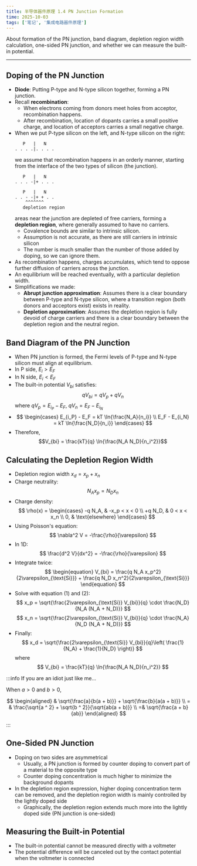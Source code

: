 ```yaml
---
title: 半导体器件原理 1.4 PN Junction Formation
time: 2025-10-03
tags: ['笔记', '集成电路器件原理']
---
```


About formation of the PN junction, band diagram, depletion region width calculation, one-sided PN junction, and whether we can measure the built-in potential.

---

## Doping of the PN Junction

- **Diode**: Putting P-type and N-type silicon together, forming a PN junction.
- Recall **recombination**:
  - When electrons coming from donors meet holes from acceptor, recombination happens.
  - After recombination, location of dopants carries a small positive charge, and location of acceptors carries a small negative charge.
- When we put P-type silicon on the left, and N-type silicon on the right:
  ```plaintext
     P   |   N
  . . . .|. . . .
  ```
  we assume that recombination happens in an orderly manner, starting from the interface of the two types of silicon (the junction).
  ```plaintext
     P   |   N
  . . . -|+ . . .
  ```
  ```plaintext
     P   |   N
  . . - -|+ + . .
      ^^^^^^^
     depletion region
  ```
  areas near the junction are depleted of free carriers, forming a **depletion region**, where generally assumed to have no carriers.
  - Covalence bounds are similar to intrinsic silicon.
  - Assumption is not accurate, as there are still carriers in intrinsic silicon
  - The number is much smaller than the number of those added by doping, so we can ignore them.
- As recombination happens, charges accumulates, which tend to oppose further diffusion of carriers across the junction.
- An equilibrium will be reached eventually, with a particular depletion width.
- Simplifications we made:
  - **Abrupt junction approximation**: Assumes there is a clear boundary between P-type and N-type silicon, where a transition region (both donors and acceptors exist) exists in reality.
  - **Depletion approximation**: Assumes the depletion region is fully devoid of charge carriers and there is a clear boundary between the depletion region and the neutral region.

## Band Diagram of the PN Junction

- When PN junction is formed, the Fermi levels of P-type and N-type silicon must align at equilibrium.
- In P side, $E_i > E_F$
- In N side, $E_i < E_F$
- The built-in potential $V_{bi}$ satisfies:
  $$qV_{bi} = qV_p + qV_n$$
  where $qV_p = E_{i_P} - E_F$, $qV_n = E_F - E_{i_N}$
- $$
     \begin{cases}
     E_{i_P} - E_F = kT \ln{\frac{N_A}{n_i}} \\
     E_F - E_{i_N} = kT \ln{\frac{N_D}{n_i}}
     \end{cases}
  $$
- Therefore,
  $$V_{bi} = \frac{kT}{q} \ln{\frac{N_A N_D}{n_i^2}}$$

## Calculating the Depletion Region Width

- Depletion region width $x_d = x_p + x_n$
- Charge neutrality:
  $$
    \begin{equation}
      N_A x_p = N_D x_n
    \end{equation}
  $$
- Charge density:
  $$
     \rho(x) =
     \begin{cases}
        -q N_A, & -x_p < x < 0 \\
        +q N_D, & 0 < x < x_n \\
        0, & \text{elsewhere}
     \end{cases}
  $$
- Using Poisson's equation:
  $$
    \nabla^2 V = -\frac{\rho}{\varepsilon}
  $$
- In 1D:
  $$
    \frac{d^2 V}{dx^2} = -\frac{\rho}{\varepsilon}
  $$
- Integrate twice:
  $$
   \begin{equation}
    V_{bi} = \frac{q N_A x_p^2}{2\varepsilon_{\text{Si}}} + \frac{q N_D x_n^2}{2\varepsilon_{\text{Si}}}
   \end{equation}
  $$
- Solve with equation (1) and (2):
  $$
    x_p = \sqrt{\frac{2\varepsilon_{\text{Si}} V_{bi}}{q} \cdot \frac{N_D}{N_A (N_A + N_D)}}
  $$
  $$
    x_n = \sqrt{\frac{2\varepsilon_{\text{Si}} V_{bi}}{q} \cdot \frac{N_A}{N_D (N_A + N_D)}}
  $$
- Finally:
  $$
    x_d = \sqrt{\frac{2\varepsilon_{\text{Si}} V_{bi}}{q}\left( \frac{1}{N_A} + \frac{1}{N_D} \right)}
  $$
  where
  $$
  V_{bi} = \frac{kT}{q} \ln{\frac{N_A N_D}{n_i^2}}
  $$

:::info If you are an idiot just like me...

When $a > 0$ and $b > 0$,

$$
\begin{aligned}
& \sqrt{\frac{a}{b(a + b)}} + \sqrt{\frac{b}{a(a + b)}} \\
= & \frac{\sqrt{a ^ 2} + \sqrt{b ^ 2}}{\sqrt{ab(a + b)}} \\
=& \sqrt{\frac{a + b}{ab}}
\end{aligned}
$$

:::

## One-Sided PN Junction

- Doping on two sides are asymmetrical
  - Usually, a PN junction is formed by counter doping to convert part of a material to the opposite type
  - Counter doping concentration is much higher to minimize the background dopants
- In the depletion region expression, higher doping concentration term can be removed, and the depletion region width is mainly controlled by the lightly doped side
  - Graphically, the depletion region extends much more into the lightly doped side (PN junction is one-sided)

## Measuring the Built-in Potential

- The built-in potential cannot be measured directly with a voltmeter
- The potential difference will be canceled out by the contact potential when the voltmeter is connected
